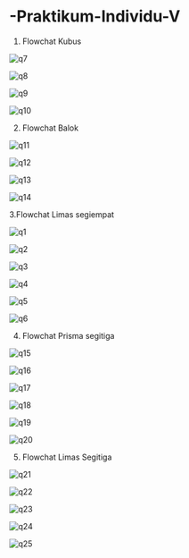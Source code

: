 # -Praktikum-Individu-V
1. Flowchat Kubus

![q7](https://user-images.githubusercontent.com/92987122/140076055-7bffb647-94ba-4169-9c50-c3457230a812.png)

![q8](https://user-images.githubusercontent.com/92987122/140076093-4b5d5386-4ebd-4919-b727-5944d3247af9.png)

![q9](https://user-images.githubusercontent.com/92987122/140078204-7d26ea17-f09c-45aa-ab64-1abb7a5839c7.png)

![q10](https://user-images.githubusercontent.com/92987122/140076182-3bb0c2e3-3a36-4eac-a5ac-101c8fb13aa6.png)

2. Flowchat Balok

![q11](https://user-images.githubusercontent.com/92987122/140076417-1f91065d-96be-40ae-ab44-3040710365dc.png)

![q12](https://user-images.githubusercontent.com/92987122/140076448-41dd83a4-a5fc-4c35-870d-2766b771a271.png)

![q13](https://user-images.githubusercontent.com/92987122/140076475-912bddaf-79f2-4193-8e95-c33f6aeba1c9.png)

![q14](https://user-images.githubusercontent.com/92987122/140076500-a91914bc-61c8-4718-b1c4-3591a740eef7.png)

3.Flowchat Limas segiempat

![q1](https://user-images.githubusercontent.com/92987122/140076738-8066851a-47e4-4135-8039-117ea38362b7.png)

![q2](https://user-images.githubusercontent.com/92987122/140076759-88d12462-9147-46f6-a925-178e0ca89212.png)

![q3](https://user-images.githubusercontent.com/92987122/140076790-0bb8e2aa-9837-4005-b65f-f6908a52b5de.png)

![q4](https://user-images.githubusercontent.com/92987122/140076815-df2ba84a-35ba-4898-9f62-3d06ec791121.png)

![q5](https://user-images.githubusercontent.com/92987122/140076875-923b6c5b-1b75-4286-b1a0-b3fb7edb25a2.png)

![q6](https://user-images.githubusercontent.com/92987122/140076918-90f58640-21cf-460b-a16e-c469ec6cfd4d.png)

4. Flowchat Prisma segitiga

![q15](https://user-images.githubusercontent.com/92987122/140077390-4c96c703-32f0-44a7-8e35-5dc54414eed7.png)

![q16](https://user-images.githubusercontent.com/92987122/140077406-988ab13c-7936-4f05-8e0d-99ce1e765260.png)

![q17](https://user-images.githubusercontent.com/92987122/140077436-c0959372-2469-4c5d-8ee7-4434d356652f.png)

![q18](https://user-images.githubusercontent.com/92987122/140077455-e16ddba4-72b1-43a7-b163-ef250d96e9cc.png)

![q19](https://user-images.githubusercontent.com/92987122/140077477-5e93109c-61b6-42c7-a505-e1100e2ef16b.png)

![q20](https://user-images.githubusercontent.com/92987122/140077498-d91b4be7-aedb-4c49-ba54-1953bda4f565.png)

5. Flowchat Limas Segitiga

![q21](https://user-images.githubusercontent.com/92987122/140077583-95b1c6a0-c949-4c68-9e5c-8c8856fb506f.png)

![q22](https://user-images.githubusercontent.com/92987122/140077605-c11e58a0-94b4-4f5c-99d8-e1439181d3e6.png)

![q23](https://user-images.githubusercontent.com/92987122/140077622-8a0f9bfc-f2e9-47ed-b436-16a29eaf8818.png)

![q24](https://user-images.githubusercontent.com/92987122/140077643-307d5db2-5086-4f46-8618-a85eecb3f33c.png)

![q25](https://user-images.githubusercontent.com/92987122/140077666-cc54b911-eec6-4c93-a9b8-537174fb5082.png)
